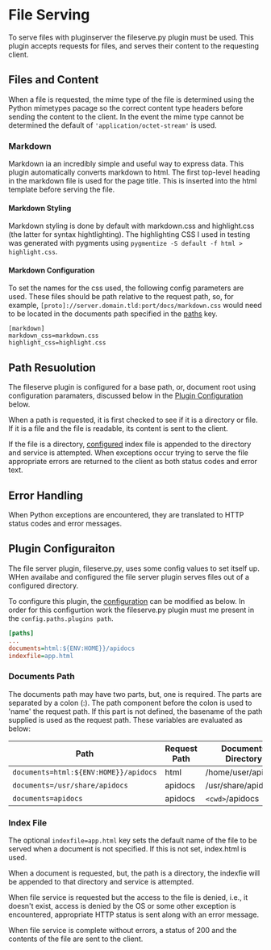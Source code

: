 # File Serving

To serve files with pluginserver the fileserve.py plugin must be used. This plugin accepts requests for files, and serves their content to the requesting client. 

## Files and Content
When a file is requested, the mime type of the file is determined using the Python mimetypes pacage so the correct content type headers before sending the content to the client. In the event the mime type cannot be determined the default of `'application/octet-stream'` is used.

### Markdown
Markdown ia an incredibly simple and useful way to express data. This plugin automatically converts markdown to html. The first top-level heading in the markdown file is used for the page title. This is inserted into the html template before serving the file. 

#### Markdown Styling
Markdown styling is done by default with markdown.css and highlight.css (the latter for syntax hightlighting). The highlighting CSS I used in testing was generated with pygments using `pygmentize -S default -f html > highlight.css`. 

#### Markdown Configuration
To set the names for the css used, the following config parameters are used. These files should be path relative to the request path, so, for example, `[proto]://server.domain.tld:port/docs/markdown.css` would need to be located in the documents path specified in the [paths](#plugin-configuraiton) key.

```
[markdown]
markdown_css=markdown.css
highlight_css=highlight.css
```

##  Path Resuolution
The fileserve plugin is configured for a base path, or, document root using configuration paramaters, discussed below in the [Plugin Configuration](#plugin-configuraiton) below. 

When a path is requested, it is first checked to see if it is a directory or file. If it is a file and the file is readable, its content is sent to the client. 

If the file is a directory, [configured](#plugin-configuraiton) index file is appended to the directory and service is attempted. When exceptions occur trying to serve the file appropriate errors are returned  to the client as both status codes and error text. 

## Error Handling
When Python exceptions are encountered, they are translated to HTTP status codes and error messages.

## Plugin Configuraiton

The file server plugin, fileserve.py, uses some config values to set itself up. WHen availabe and configured the file server plugin serves files out of a configured directory. 

To configure this plugin, the [configuration](Config.md) can be modified as below. In order for this configurtion work the fileserve.py plugin must me present in the `config.paths.plugins path`. 

```ini
[paths]
...
documents=html:${ENV:HOME}}/apidocs
indexfile=app.html
```

### Documents Path
The documents path may have two parts, but, one is required. The parts are separated by a colon (:). The path component before the colon is used to 'name' the request path. If this part is not defined, the basename of the path supplied is used as the request path. These variables 
are evaluated as below:

| Path                                    | Request Path | Documents Directory   |
|-----------------------------------------|--------------|-----------------------|
| `documents=html:${ENV:HOME}}/apidocs`   | html         | /home/user/apidocs    |
| `documents=/usr/share/apidocs`          | apidocs      | /usr/share/apidocs    |
| `documents=apidocs`                     | apidocs      | `<cwd>`/apidocs       |


### Index File
The optional `indexfile=app.html` key sets the default name of the file to be served when a document is not specified. If this is not set, index.html is used. 

When a document is requested, but, the path is a directory, the indexfie will be appended to that directory and service is attempted. 

When file service is requested but the access to the file is denied, i.e., it doesn't exist, access is denied by the OS or some other exception is encountered, appropriate HTTP status is sent along with an error message. 

When file service is complete without errors, a status of 200 and the contents of the file are sent to the client. 
